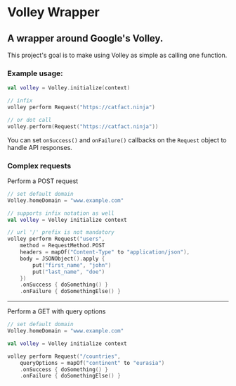 # Volley Wrapper
## A wrapper around Google's Volley.

This project's goal is to make using Volley as simple as calling one function.

### Example usage:

```kotlin
val volley = Volley.initialize(context)

// infix
volley perform Request("https://catfact.ninja")

// or dot call
volley.perform(Request("https://catfact.ninja"))
```

You can set `onSuccess()` and `onFailure()` callbacks on the `Request` object to handle API responses.

### Complex requests

Perform a POST request

```kotlin
// set default domain
Volley.homeDomain = "www.example.com"

// supports infix notation as well
val volley = Volley initialize context

// url '/' prefix is not mandatory
volley perform Request("users",
    method = RequestMethod.POST
    headers = mapOf("Content-Type" to "application/json"),
    body = JSONObject().apply {
        put("first_name", "john")
        put("last_name", "doe")
    })
    .onSuccess { doSomething() }
    .onFailure { doSomethingElse() }
```
---

Perform a GET with query options

```kotlin
// set default domain
Volley.homeDomain = "www.example.com"

val volley = Volley initialize context

volley perform Request("/countries",
    queryOptions = mapOf("continent" to "eurasia")
    .onSuccess { doSomething() }
    .onFailure { doSomethingElse() }
```